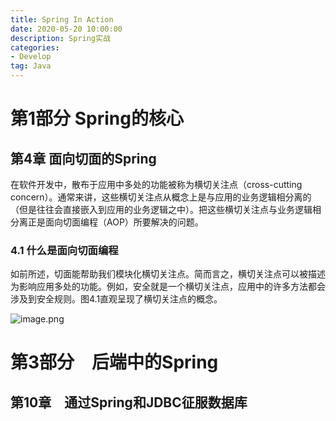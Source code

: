 ```yaml
---
title: Spring In Action
date: 2020-05-20 10:00:00
description: Spring实战
categories:
- Develop
tag: Java
---
```


# 第1部分	Spring的核心

## 第4章	面向切面的Spring

在软件开发中，散布于应用中多处的功能被称为横切关注点（cross-cutting concern）。通常来讲，这些横切关注点从概念上是与应用的业务逻辑相分离的（但是往往会直接嵌入到应用的业务逻辑之中）。把这些横切关注点与业务逻辑相分离正是面向切面编程（AOP）所要解决的问题。

### 4.1	**什么是面向切面编程**

如前所述，切面能帮助我们模块化横切关注点。简而言之，横切关注点可以被描述为影响应用多处的功能。例如，安全就是一个横切关注点，应用中的许多方法都会涉及到安全规则。图4.1直观呈现了横切关注点的概念。

![image.png](https://i.loli.net/2020/05/13/tfhbWzQIa8qsHA2.png)

# 第3部分　后端中的Spring

## 第10章　通过Spring和JDBC征服数据库